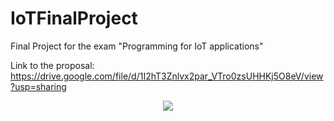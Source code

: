 # IoTFinalProject
Final Project for the exam "Programming for IoT applications"

Link to the proposal: https://drive.google.com/file/d/1I2hT3Znlvx2par_VTro0zsUHHKj5O8eV/view?usp=sharing


<p align="center">
    <img src="image/FinalProject.svg">
</p>
